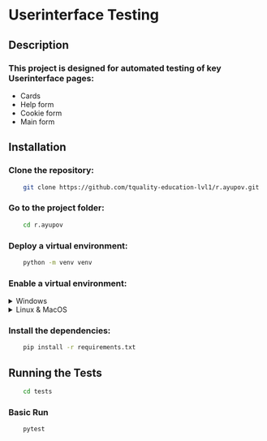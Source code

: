 # Userinterface Testing
## Description
### This project is designed for automated testing of key Userinterface pages:
- Cards
-  Help form
- Cookie form
- Main form

## Installation
### Clone the repository:
```bash
    git clone https://github.com/tquality-education-lvl1/r.ayupov.git
``` 
### Go to the project folder:
```bash
    cd r.ayupov
``` 
###  Deploy a virtual environment:
```bash
    python -m venv venv
``` 

### Enable a virtual environment:
<details>
  <summary>Windows</summary>

```bash
    venv\Scripts\activate.bat
``` 
</details>
<details>
  <summary>Linux & MacOS</summary>

```bash
    source venv/bin/activate
``` 
</details>

### Install the dependencies:
```bash
    pip install -r requirements.txt
``` 
## Running the Tests

```bash
    cd tests
``` 
### Basic Run
```bash
    pytest
``` 
